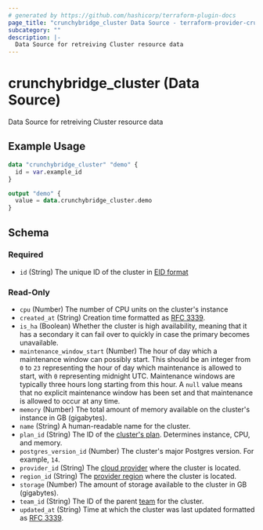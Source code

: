 ```yaml
---
# generated by https://github.com/hashicorp/terraform-plugin-docs
page_title: "crunchybridge_cluster Data Source - terraform-provider-crunchybridge"
subcategory: ""
description: |-
  Data Source for retreiving Cluster resource data
---
```


# crunchybridge_cluster (Data Source)

Data Source for retreiving Cluster resource data

## Example Usage

```terraform
data "crunchybridge_cluster" "demo" {
  id = var.example_id
}

output "demo" {
  value = data.crunchybridge_cluster.demo
}
```

<!-- schema generated by tfplugindocs -->
## Schema

### Required

- `id` (String) The unique ID of the cluster in [EID format](https://docs.crunchybridge.com/api-concepts/eid)

### Read-Only

- `cpu` (Number) The number of CPU units on the cluster's instance
- `created_at` (String) Creation time formatted as [RFC 3339](https://datatracker.ietf.org/doc/html/rfc3339).
- `is_ha` (Boolean) Whether the cluster is high availability, meaning that it has a secondary it can fail over to quickly in case the primary becomes unavailable.
- `maintenance_window_start` (Number) The hour of day which a maintenance window can possibly start. This should be an integer from `0` to `23` representing the hour of day which maintenance is allowed to start, with `0` representing midnight UTC. Maintenance windows are typically three hours long starting from this hour. A `null` value means that no explicit maintenance window has been set and that maintenance is allowed to occur at any time.
- `memory` (Number) The total amount of memory available on the cluster's instance in GB (gigabytes).
- `name` (String) A human-readable name for the cluster.
- `plan_id` (String) The ID of the [cluster's plan](https://docs.crunchybridge.com/concepts/plans-pricing/). Determines instance, CPU, and memory.
- `postgres_version_id` (Number) The cluster's major Postgres version. For example, `14`.
- `provider_id` (String) The [cloud provider](https://docs.crunchybridge.com/api/provider) where the cluster is located.
- `region_id` (String) The [provider region](https://docs.crunchybridge.com/api/provider#region) where the cluster is located.
- `storage` (Number) The amount of storage available to the cluster in GB (gigabytes).
- `team_id` (String) The ID of the parent [team](https://docs.crunchybridge.com/concepts/teams/) for the cluster.
- `updated_at` (String) Time at which the cluster was last updated formatted as [RFC 3339](https://datatracker.ietf.org/doc/html/rfc3339).


